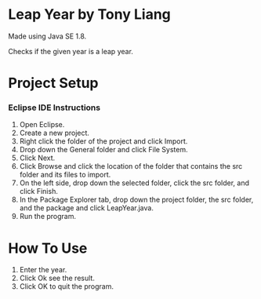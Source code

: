# Leap Year by Tony Liang

Made using Java SE 1.8.

Checks if the given year is a leap year. 

# Project Setup

### Eclipse IDE Instructions
1. Open Eclipse.
2. Create a new project.
3. Right click the folder of the project and click Import.
4. Drop down the General folder and click File System.
5. Click Next.
6. Click Browse and click the location of the folder that contains the src folder and its files to import.
7. On the left side, drop down the selected folder, click the src folder, and click Finish.
8. In the Package Explorer tab, drop down the project folder, the src folder, and the package and click LeapYear.java.
9. Run the program.

# How To Use
1. Enter the year.
2. Click Ok see the result.
3. Click OK to quit the program.